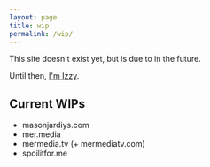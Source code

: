 ```yaml
---
layout: page
title: wip
permalink: /wip/
---
```

This site doesn't exist yet, but is due to in the future.

Until then, [I'm Izzy](/).

## Current WIPs
* masonjardiys.com
* mer.media
* mermedia.tv (+ mermediatv.com)
* spoilitfor.me
